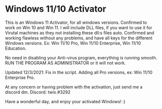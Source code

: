 # Windows 11/10 Activator
This is an Windows 11 Activator, for all windows versions. Confirmed to work on Win 10 and Win 11. 
I will include DLL files, if you want to use it for Virutal machines as they not installing these dll:s files auto. 
Confirmed and working flawless without any problems, and have all keys for the different Windows versions. Ex: Win 11/10 Pro, Win 11/10 Enterprise, Win 11/10 Education.

No need in disabling your Anti-virus program, everything is running smooth.
RUN THE PROGRAM AS ADMINISTRATOR or it will not work. 

Updated 12/3/2021:
Fix in the script.
Adding all Pro versions, ex: Win 11/10 Enterprise Pro.

At any concern or having problem with the activation, just send me a discord dm.
Discord: twix.#3292

Have a wonderful day, and enjoy your activated Windows! :)
